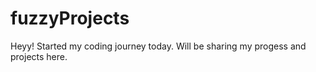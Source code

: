 # fuzzyProjects
Heyy! Started my coding journey today.
Will be sharing my progess and projects here.
